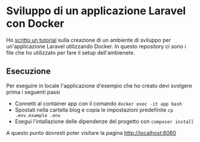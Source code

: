 # Sviluppo di un applicazione Laravel con Docker
Ho [scritto un tutorial](https://didatticamillu.blogspot.com/2018/02/sviluppo-laravel-docker.html) sulla creazione di un ambiente di sviluppo per un'applicazione Laravel utilizzando Docker.
In questo repository ci sono i file che ho utilizzato per fare il setup dell'ambienete.

## Esecuzione
Per eseguire in locale l'applicazione d'esempio che ho creato devi svolgere prima i seguenti passi
- Connetti al container app con il comando `docker exec -it app bash`
- Spostati nella cartella blog e copia le impostazioni predefinite `cp .env.example .env`
- Esegui l'intallazione delle dipendenze del progetto con `composer install`

A questo punto dovresti poter visitare la pagina [http://localhost:8080](http://localhost:8080)